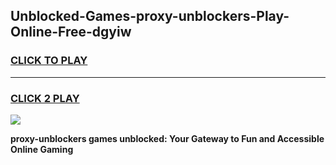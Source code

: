 
## Unblocked-Games-proxy-unblockers-Play-Online-Free-dgyiw
<h3>
<a href="https://premium76.site?title=proxy-unblockers&ref=26A">CLICK TO PLAY</a></h3>
<hr>

<h3>
<a href="https://premium76.site?title=proxy-unblockers&ref=26A">CLICK 2 PLAY</a>
  
</h3>

<a href="https://premium76.site?title=proxy-unblockers&ref=26A"><img src="https://clearcache.store/games.png"></a>


**proxy-unblockers games unblocked: Your Gateway to Fun and Accessible Online Gaming**
